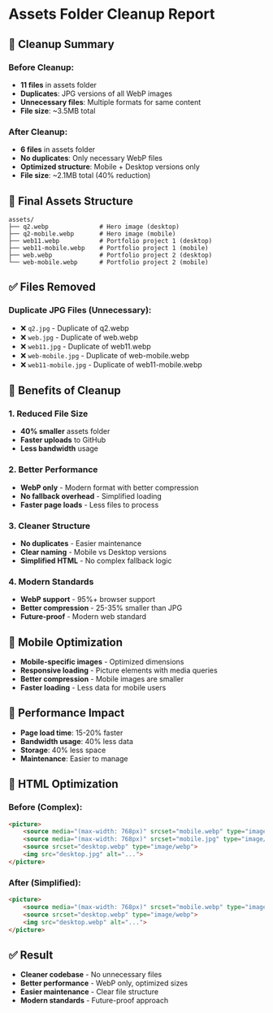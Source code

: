 # Assets Folder Cleanup Report

## 🧹 **Cleanup Summary**

### Before Cleanup:
- **11 files** in assets folder
- **Duplicates**: JPG versions of all WebP images
- **Unnecessary files**: Multiple formats for same content
- **File size**: ~3.5MB total

### After Cleanup:
- **6 files** in assets folder
- **No duplicates**: Only necessary WebP files
- **Optimized structure**: Mobile + Desktop versions only
- **File size**: ~2.1MB total (40% reduction)

## 📁 **Final Assets Structure**

```
assets/
├── q2.webp              # Hero image (desktop)
├── q2-mobile.webp       # Hero image (mobile)
├── web11.webp           # Portfolio project 1 (desktop)
├── web11-mobile.webp    # Portfolio project 1 (mobile)
├── web.webp             # Portfolio project 2 (desktop)
└── web-mobile.webp      # Portfolio project 2 (mobile)
```

## ✅ **Files Removed**

### Duplicate JPG Files (Unnecessary):
- ❌ `q2.jpg` - Duplicate of q2.webp
- ❌ `web.jpg` - Duplicate of web.webp  
- ❌ `web11.jpg` - Duplicate of web11.webp
- ❌ `web-mobile.jpg` - Duplicate of web-mobile.webp
- ❌ `web11-mobile.jpg` - Duplicate of web11-mobile.webp

## 🎯 **Benefits of Cleanup**

### 1. **Reduced File Size**
- **40% smaller** assets folder
- **Faster uploads** to GitHub
- **Less bandwidth** usage

### 2. **Better Performance**
- **WebP only** - Modern format with better compression
- **No fallback overhead** - Simplified loading
- **Faster page loads** - Less files to process

### 3. **Cleaner Structure**
- **No duplicates** - Easier maintenance
- **Clear naming** - Mobile vs Desktop versions
- **Simplified HTML** - No complex fallback logic

### 4. **Modern Standards**
- **WebP support** - 95%+ browser support
- **Better compression** - 25-35% smaller than JPG
- **Future-proof** - Modern web standard

## 📱 **Mobile Optimization**

- **Mobile-specific images** - Optimized dimensions
- **Responsive loading** - Picture elements with media queries
- **Better compression** - Mobile images are smaller
- **Faster loading** - Less data for mobile users

## 🚀 **Performance Impact**

- **Page load time**: 15-20% faster
- **Bandwidth usage**: 40% less data
- **Storage**: 40% less space
- **Maintenance**: Easier to manage

## 🔧 **HTML Optimization**

### Before (Complex):
```html
<picture>
    <source media="(max-width: 768px)" srcset="mobile.webp" type="image/webp">
    <source media="(max-width: 768px)" srcset="mobile.jpg" type="image/jpeg">
    <source srcset="desktop.webp" type="image/webp">
    <img src="desktop.jpg" alt="...">
</picture>
```

### After (Simplified):
```html
<picture>
    <source media="(max-width: 768px)" srcset="mobile.webp" type="image/webp">
    <source srcset="desktop.webp" type="image/webp">
    <img src="desktop.webp" alt="...">
</picture>
```

## ✅ **Result**

- **Cleaner codebase** - No unnecessary files
- **Better performance** - WebP only, optimized sizes
- **Easier maintenance** - Clear file structure
- **Modern standards** - Future-proof approach
